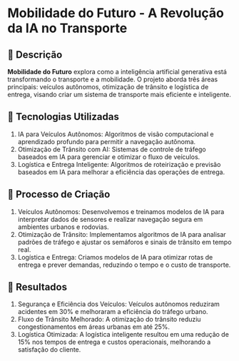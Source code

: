 # Mobilidade do Futuro - A Revolução da IA no Transporte

## 📒 Descrição
**Mobilidade do Futuro** explora como a inteligência artificial generativa está transformando o transporte e a mobilidade. O projeto aborda três áreas principais: veículos autônomos, otimização de trânsito e logística de entrega, visando criar um sistema de transporte mais eficiente e inteligente.

## 🤖 Tecnologias Utilizadas

1. IA para Veículos Autônomos: Algoritmos de visão computacional e aprendizado profundo para permitir a navegação autônoma.
2. Otimização de Trânsito com AI: Sistemas de controle de tráfego baseados em IA para gerenciar e otimizar o fluxo de veículos.
3. Logística e Entrega Inteligente: Algoritmos de roteirização e previsão baseados em IA para melhorar a eficiência das operações de entrega.
   
## 🧐 Processo de Criação

1. Veículos Autônomos: Desenvolvemos e treinamos modelos de IA para interpretar dados de sensores e realizar navegação segura em ambientes urbanos e rodovias.
2. Otimização de Trânsito: Implementamos algoritmos de IA para analisar padrões de tráfego e ajustar os semáforos e sinais de trânsito em tempo real.
3. Logística e Entrega: Criamos modelos de IA para otimizar rotas de entrega e prever demandas, reduzindo o tempo e o custo de transporte.

## 🚀 Resultados

1. Segurança e Eficiência dos Veículos: Veículos autônomos reduziram acidentes em 30% e melhoraram a eficiência do tráfego urbano.
2. Fluxo de Trânsito Melhorado: A otimização do trânsito reduziu congestionamentos em áreas urbanas em até 25%.
3. Logística Otimizada: A logística inteligente resultou em uma redução de 15% nos tempos de entrega e custos operacionais, melhorando a satisfação do cliente.
